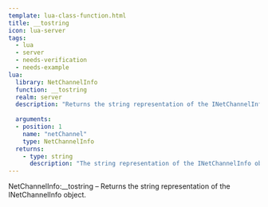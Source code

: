 ```yaml
---
template: lua-class-function.html
title: __tostring
icon: lua-server
tags:
  - lua
  - server
  - needs-verification
  - needs-example
lua:
  library: NetChannelInfo
  function: __tostring
  realm: server
  description: "Returns the string representation of the INetChannelInfo object."
  
  arguments:
  - position: 1
    name: "netChannel"
    type: NetChannelInfo
  returns:
    - type: string
      description: "The string representation of the INetChannelInfo object."
---
```


<div class="lua__search__keywords">
NetChannelInfo:__tostring &#x2013; Returns the string representation of the INetChannelInfo object.
</div>
